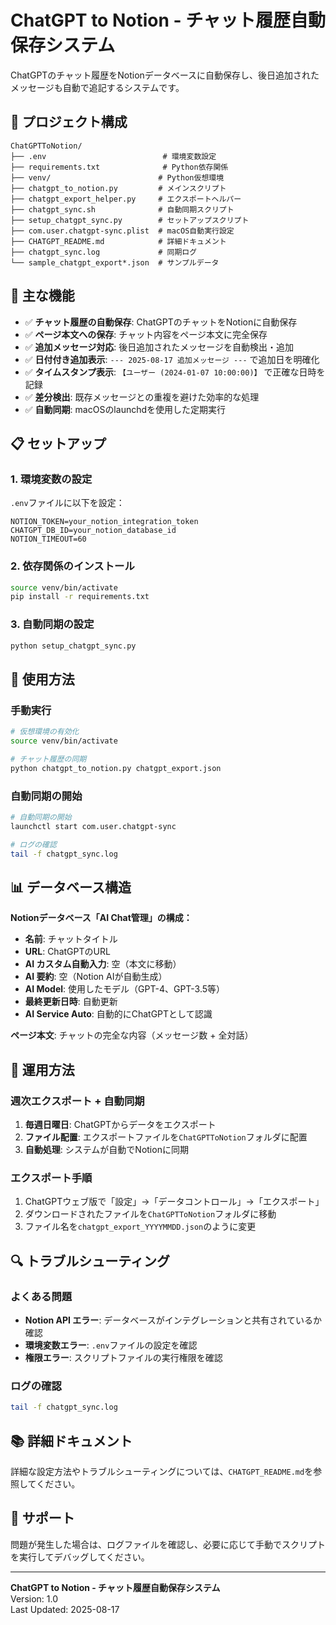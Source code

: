 # ChatGPT to Notion - チャット履歴自動保存システム

ChatGPTのチャット履歴をNotionデータベースに自動保存し、後日追加されたメッセージも自動で追記するシステムです。

## 📁 プロジェクト構成

```
ChatGPTToNotion/
├── .env                          # 環境変数設定
├── requirements.txt              # Python依存関係
├── venv/                        # Python仮想環境
├── chatgpt_to_notion.py         # メインスクリプト
├── chatgpt_export_helper.py     # エクスポートヘルパー
├── chatgpt_sync.sh              # 自動同期スクリプト
├── setup_chatgpt_sync.py        # セットアップスクリプト
├── com.user.chatgpt-sync.plist  # macOS自動実行設定
├── CHATGPT_README.md            # 詳細ドキュメント
├── chatgpt_sync.log             # 同期ログ
└── sample_chatgpt_export*.json  # サンプルデータ
```

## 🚀 主な機能

- ✅ **チャット履歴の自動保存**: ChatGPTのチャットをNotionに自動保存
- ✅ **ページ本文への保存**: チャット内容をページ本文に完全保存
- ✅ **追加メッセージ対応**: 後日追加されたメッセージを自動検出・追加
- ✅ **日付付き追加表示**: `--- 2025-08-17 追加メッセージ ---` で追加日を明確化
- ✅ **タイムスタンプ表示**: `【ユーザー (2024-01-07 10:00:00)】` で正確な日時を記録
- ✅ **差分検出**: 既存メッセージとの重複を避けた効率的な処理
- ✅ **自動同期**: macOSのlaunchdを使用した定期実行

## 📋 セットアップ

### 1. 環境変数の設定
`.env`ファイルに以下を設定：
```env
NOTION_TOKEN=your_notion_integration_token
CHATGPT_DB_ID=your_notion_database_id
NOTION_TIMEOUT=60
```

### 2. 依存関係のインストール
```bash
source venv/bin/activate
pip install -r requirements.txt
```

### 3. 自動同期の設定
```bash
python setup_chatgpt_sync.py
```

## 🔧 使用方法

### 手動実行
```bash
# 仮想環境の有効化
source venv/bin/activate

# チャット履歴の同期
python chatgpt_to_notion.py chatgpt_export.json
```

### 自動同期の開始
```bash
# 自動同期の開始
launchctl start com.user.chatgpt-sync

# ログの確認
tail -f chatgpt_sync.log
```

## 📊 データベース構造

**Notionデータベース「AI Chat管理」の構成：**
- **名前**: チャットタイトル
- **URL**: ChatGPTのURL
- **AI カスタム自動入力**: 空（本文に移動）
- **AI 要約**: 空（Notion AIが自動生成）
- **AI Model**: 使用したモデル（GPT-4、GPT-3.5等）
- **最終更新日時**: 自動更新
- **AI Service Auto**: 自動的にChatGPTとして認識

**ページ本文**: チャットの完全な内容（メッセージ数 + 全対話）

## 📝 運用方法

### 週次エクスポート + 自動同期
1. **毎週日曜日**: ChatGPTからデータをエクスポート
2. **ファイル配置**: エクスポートファイルを`ChatGPTToNotion`フォルダに配置
3. **自動処理**: システムが自動でNotionに同期

### エクスポート手順
1. ChatGPTウェブ版で「設定」→「データコントロール」→「エクスポート」
2. ダウンロードされたファイルを`ChatGPTToNotion`フォルダに移動
3. ファイル名を`chatgpt_export_YYYYMMDD.json`のように変更

## 🔍 トラブルシューティング

### よくある問題
- **Notion API エラー**: データベースがインテグレーションと共有されているか確認
- **環境変数エラー**: `.env`ファイルの設定を確認
- **権限エラー**: スクリプトファイルの実行権限を確認

### ログの確認
```bash
tail -f chatgpt_sync.log
```

## 📚 詳細ドキュメント

詳細な設定方法やトラブルシューティングについては、`CHATGPT_README.md`を参照してください。

## 🤝 サポート

問題が発生した場合は、ログファイルを確認し、必要に応じて手動でスクリプトを実行してデバッグしてください。

---

**ChatGPT to Notion - チャット履歴自動保存システム**  
Version: 1.0  
Last Updated: 2025-08-17

